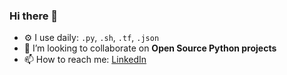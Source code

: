 ### Hi there 👋




<!--
**simkusr/simkusr** is a ✨ _special_ ✨ repository because its `README.md` (this file) appears on your GitHub profile.

Here are some ideas to get you started:

- 🔭 I’m currently working on ...
- 🌱 I’m currently learning ...
- 👯 I’m looking to collaborate on ...
- 🤔 I’m looking for help with ...
- 💬 Ask me about ...
- 📫 How to reach me: ...
- 😄 Pronouns: ...
- ⚡ Fun fact: ...

-->

- ⚙️  I use daily: `.py`, `.sh`, `.tf`, `.json`
- 👯 I’m looking to collaborate on **Open Source Python projects**
- 📫 How to reach me: [LinkedIn](https://www.linkedin.com/in/simkusr/)
